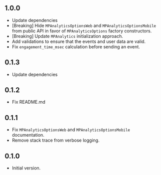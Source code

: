 ## 1.0.0
- Update dependencies
- [Breaking] Hide `MPAnalyticsOptionsWeb` and `MPAnalyticsOptionsMobile` from public API in favor of `MPAnalyticsOptions` factory constructors.
- [Breaking] Update `MPAnalytics` initialization approach.
- Add validations to ensure that the events and user data are valid.
- Fix `engagement_time_msec` calculation before sending an event.


## 0.1.3
- Update dependencies

## 0.1.2
- Fix README.md

## 0.1.1
- Fix `MPAnalyticsOptionsWeb` and `MPAnalyticsOptionsMobile` documentation.
- Remove stack trace from verbose logging.

## 0.1.0

- Initial version.
